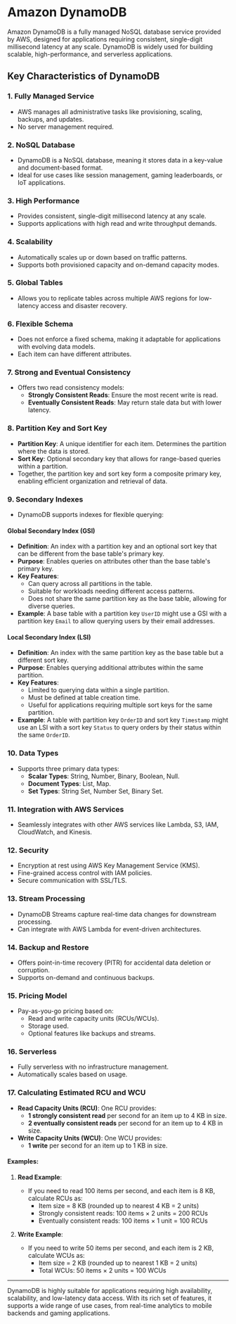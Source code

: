 # Amazon DynamoDB

Amazon DynamoDB is a fully managed NoSQL database service provided by AWS, designed for applications requiring consistent, single-digit millisecond latency at any scale. DynamoDB is widely used for building scalable, high-performance, and serverless applications.

## Key Characteristics of DynamoDB

### **1. Fully Managed Service**

- AWS manages all administrative tasks like provisioning, scaling, backups, and updates.
- No server management required.

### **2. NoSQL Database**

- DynamoDB is a NoSQL database, meaning it stores data in a key-value and document-based format.
- Ideal for use cases like session management, gaming leaderboards, or IoT applications.

### **3. High Performance**

- Provides consistent, single-digit millisecond latency at any scale.
- Supports applications with high read and write throughput demands.

### **4. Scalability**

- Automatically scales up or down based on traffic patterns.
- Supports both provisioned capacity and on-demand capacity modes.

### **5. Global Tables**

- Allows you to replicate tables across multiple AWS regions for low-latency access and disaster recovery.

### **6. Flexible Schema**

- Does not enforce a fixed schema, making it adaptable for applications with evolving data models.
- Each item can have different attributes.

### **7. Strong and Eventual Consistency**

- Offers two read consistency models:
  - **Strongly Consistent Reads**: Ensure the most recent write is read.
  - **Eventually Consistent Reads**: May return stale data but with lower latency.

### **8. Partition Key and Sort Key**

- **Partition Key**: A unique identifier for each item. Determines the partition where the data is stored.
- **Sort Key**: Optional secondary key that allows for range-based queries within a partition.
- Together, the partition key and sort key form a composite primary key, enabling efficient organization and retrieval of data.

### **9. Secondary Indexes**

- DynamoDB supports indexes for flexible querying:

#### **Global Secondary Index (GSI)**

- **Definition**: An index with a partition key and an optional sort key that can be different from the base table's primary key.
- **Purpose**: Enables queries on attributes other than the base table's primary key.
- **Key Features**:
  - Can query across all partitions in the table.
  - Suitable for workloads needing different access patterns.
  - Does not share the same partition key as the base table, allowing for diverse queries.
- **Example**: A base table with a partition key `UserID` might use a GSI with a partition key `Email` to allow querying users by their email addresses.

#### **Local Secondary Index (LSI)**

- **Definition**: An index with the same partition key as the base table but a different sort key.
- **Purpose**: Enables querying additional attributes within the same partition.
- **Key Features**:
  - Limited to querying data within a single partition.
  - Must be defined at table creation time.
  - Useful for applications requiring multiple sort keys for the same partition.
- **Example**: A table with partition key `OrderID` and sort key `Timestamp` might use an LSI with a sort key `Status` to query orders by their status within the same `OrderID`.

### **10. Data Types**

- Supports three primary data types:
  - **Scalar Types**: String, Number, Binary, Boolean, Null.
  - **Document Types**: List, Map.
  - **Set Types**: String Set, Number Set, Binary Set.

### **11. Integration with AWS Services**

- Seamlessly integrates with other AWS services like Lambda, S3, IAM, CloudWatch, and Kinesis.

### **12. Security**

- Encryption at rest using AWS Key Management Service (KMS).
- Fine-grained access control with IAM policies.
- Secure communication with SSL/TLS.

### **13. Stream Processing**

- DynamoDB Streams capture real-time data changes for downstream processing.
- Can integrate with AWS Lambda for event-driven architectures.

### **14. Backup and Restore**

- Offers point-in-time recovery (PITR) for accidental data deletion or corruption.
- Supports on-demand and continuous backups.

### **15. Pricing Model**

- Pay-as-you-go pricing based on:
  - Read and write capacity units (RCUs/WCUs).
  - Storage used.
  - Optional features like backups and streams.

### **16. Serverless**

- Fully serverless with no infrastructure management.
- Automatically scales based on usage.

### **17. Calculating Estimated RCU and WCU**

- **Read Capacity Units (RCU)**: One RCU provides:
  - **1 strongly consistent read** per second for an item up to 4 KB in size.
  - **2 eventually consistent reads** per second for an item up to 4 KB in size.
- **Write Capacity Units (WCU)**: One WCU provides:
  - **1 write** per second for an item up to 1 KB in size.

#### **Examples**:

1. **Read Example**:

   - If you need to read 100 items per second, and each item is 8 KB, calculate RCUs as:
     - Item size = 8 KB (rounded up to nearest 4 KB = 2 units)
     - Strongly consistent reads: 100 items × 2 units = 200 RCUs
     - Eventually consistent reads: 100 items × 1 unit = 100 RCUs

2. **Write Example**:
   - If you need to write 50 items per second, and each item is 2 KB, calculate WCUs as:
     - Item size = 2 KB (rounded up to nearest 1 KB = 2 units)
     - Total WCUs: 50 items × 2 units = 100 WCUs

---

DynamoDB is highly suitable for applications requiring high availability, scalability, and low-latency data access. With its rich set of features, it supports a wide range of use cases, from real-time analytics to mobile backends and gaming applications.
